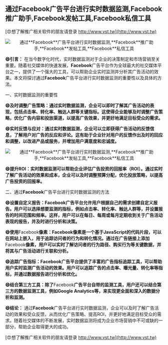 ## **通过**Facebook**广告平台进行实时数据监测,**Facebook**推广助手,**Facebook**发帖工具,**Facebook**私信工具**

[😍想了解推广相关软件的朋友请登录 http://www.vst.tw](http://www.vst.tw)

 <center><img src="https://vst.tw/MP4/tuiguang/png/3.png" alt="通过**Facebook**广告平台进行实时数据监测,**Facebook**推广助手,**Facebook**发帖工具,**Facebook**私信工具"></center>

**😄引言：**
在当今数字化时代，实时数据监测对于企业的决策制定和市场营销至关重要。随着社交媒体的快速发展，**Facebook**广告平台作为全球最大的社交媒体平台之一，提供了一个强大的工具，可以帮助企业实时监测并分析其广告活动的效果。本文将探讨通过**Facebook**广告平台进行实时数据监测的重要性以及具体的方法。

一、实时数据监测的重要性

**😄及时调整广告策略：通过实时数据监测，企业可以即时了解其广告活动的表现，包括点击率、转化率、触达人群等关键指标。这使得企业能够及时调整广告策略，优化广告内容和投放渠道，以提高广告效果，并更好地满足目标受众的需求。**

**😄实时反馈与应对：通过实时数据监测，企业可以立即获得广告活动的反馈信息，了解用户对广告的反应和评论。这有助于企业针对用户的反馈作出及时的回应和调整，以改进产品或服务，并增加用户满意度和忠诚度。**

 <center><img src="https://vst.tw/MP4/tuiguang/png/2.png" alt="通过**Facebook**广告平台进行实时数据监测,**Facebook**推广助手,**Facebook**发帖工具,**Facebook**私信工具"></center>

**😄提升ROI：实时数据监测可以帮助企业评估广告投资的回报率（ROI）。通过实时了解广告活动的效果和成本，企业可以及时调整预算分配，优化投放策略，以提高广告投资的回报率。**

二、通过**Facebook**广告平台进行实时数据监测的方法

**😄设置自定义报告：**Facebook**广告平台允许用户根据自己的需求创建自定义报告。用户可以选择想要监测的指标，例如点击率、转化率、触达人群等，并设置报告的时间范围和频率。这样，用户可以在每日、每周或每月定期收到关于广告活动表现的报告，并及时进行分析和决策。**

**😄使用**Facebook**像素：**Facebook**像素是一个基于JavaScript的代码片段，可以在网站上嵌入，用于追踪访问者的行为和转化情况。通过在广告链接上添加**Facebook**像素，用户可以实时了解访问者的行为路径、购买行为等关键数据，并将其与广告活动进行关联和分析。**

**😄追踪广告指标：**Facebook**广告平台提供了丰富的广告指标追踪工具，可以帮助用户实时监测广告活动的效果。用户可以追踪广告的点击率、曝光量、转化率等指标，并通过数据报告进行分析和优化。**

**😄结合第三方工具：除了**Facebook**广告平台自带的监测工具，用户还可以结合第三方的数据监测工具，例如Google Analytics等，来实现更全面和深入的数据分析和监测。**

**😄结论：**
通过**Facebook**广告平台进行实时数据监测，企业可以及时了解广告活动的效果和受众反馈，从而优化广告策略、提高ROI，并更好地满足目标受众的需求。随着社交媒体的不断发展，实时数据监测将成为企业市场营销中不可或缺的一部分，帮助企业取得更大的成功。

[😍想了解推广相关软件的朋友请登录 http://www.vst.tw](http://www.vst.tw)



